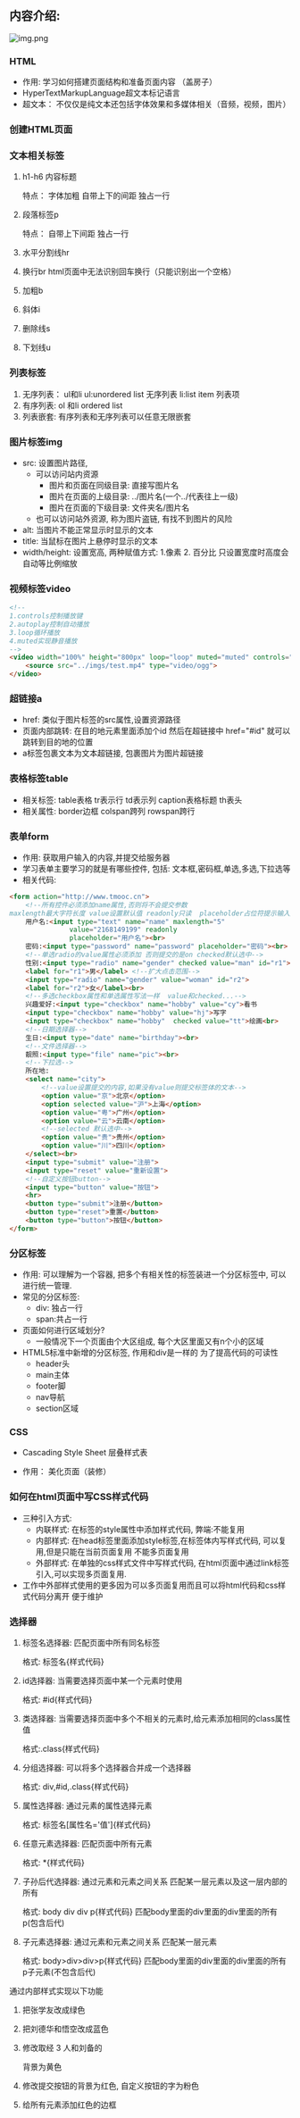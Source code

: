 
## 内容介绍:
![img.png](images/img.png)

### HTML

- 作用: 学习如何搭建页面结构和准备页面内容 （盖房子）
- HyperTextMarkupLanguage超文本标记语言
- 超文本： 不仅仅是纯文本还包括字体效果和多媒体相关（音频，视频，图片）

### 创建HTML页面

### 文本相关标签

1. h1-h6 内容标题

   特点： 字体加粗   自带上下的间距  独占一行

2. 段落标签p

   特点： 自带上下间距  独占一行

3. 水平分割线hr
4. 换行br     html页面中无法识别回车换行（只能识别出一个空格）
5. 加粗b
6. 斜体i
7. 删除线s
8. 下划线u

### 列表标签

1. 无序列表： ul和li        ul:unordered list 无序列表    li:list item 列表项
2. 有序列表:    ol 和li        ordered list
3. 列表嵌套: 有序列表和无序列表可以任意无限嵌套

### 图片标签img

- src: 设置图片路径,
  - 可以访问站内资源
    - 图片和页面在同级目录: 直接写图片名
    - 图片在页面的上级目录: ../图片名(一个../代表往上一级)
    - 图片在页面的下级目录: 文件夹名/图片名
  - 也可以访问站外资源, 称为图片盗链, 有找不到图片的风险 
- alt: 当图片不能正常显示时显示的文本
- title: 当鼠标在图片上悬停时显示的文本
- width/height: 设置宽高,     两种赋值方式: 1.像素  2. 百分比    只设置宽度时高度会自动等比例缩放

### 视频标签video

```html
<!--
1.controls控制播放键 
2.autoplay控制自动播放
3.loop循环播放
4.muted实现静音播放
-->
<video width="100%" height="800px" loop="loop" muted="muted" controls="controls" autoplay="autoplay">
    <source src="../imgs/test.mp4" type="video/ogg">
</video>
```

### 超链接a

- href: 类似于图片标签的src属性,设置资源路径
- 页面内部跳转: 在目的地元素里面添加个id  然后在超链接中 href="#id" 就可以跳转到目的地的位置
- a标签包裹文本为文本超链接, 包裹图片为图片超链接

### 表格标签table

- 相关标签: table表格   tr表示行  td表示列 caption表格标题 th表头
- 相关属性: border边框    colspan跨列   rowspan跨行

### 表单form

- 作用: 获取用户输入的内容,并提交给服务器
- 学习表单主要学习的就是有哪些控件, 包括: 文本框,密码框,单选,多选,下拉选等
- 相关代码:

```html
<form action="http://www.tmooc.cn">
    <!--所有控件必须添加name属性,否则将不会提交参数
maxlength最大字符长度 value设置默认值 readonly只读  placeholder占位符提示输入指定内容-->
    用户名:<input type="text" name="name" maxlength="5"
               value="2168149199" readonly
               placeholder="用户名"><br>
    密码:<input type="password" name="password" placeholder="密码"><br>
    <!--单选radio的value属性必须添加 否则提交的是on checked默认选中-->
    性别:<input type="radio" name="gender" checked value="man" id="r1">
    <label for="r1">男</label> <!--扩大点击范围-->
    <input type="radio" name="gender" value="woman" id="r2">
    <label for="r2">女</label><br>
    <!--多选checkbox属性和单选属性写法一样  value和checked...-->
    兴趣爱好:<input type="checkbox" name="hobby" value="cy">看书
    <input type="checkbox" name="hobby" value="hj">写字
    <input type="checkbox" name="hobby"  checked value="tt">绘画<br>
    <!--日期选择器-->
    生日:<input type="date" name="birthday"><br>
    <!--文件选择器-->
    靓照:<input type="file" name="pic"><br>
    <!--下拉选-->
    所在地:
    <select name="city">
        <!--value设置提交的内容,如果没有value则提交标签体的文本-->
        <option value="京">北京</option>
        <option selected value="沪">上海</option>
        <option value="粤">广州</option>
        <option value="云">云南</option>
        <!--selected 默认选中-->
        <option value="贵">贵州</option>
        <option value="川">四川</option>
    </select><br>
    <input type="submit" value="注册">
    <input type="reset" value="重新设置">
    <!--自定义按钮button-->
    <input type="button" value="按钮">
    <hr>
    <button type="submit">注册</button>
    <button type="reset">重置</button>
    <button type="button">按钮</button>
</form>
```

### 分区标签

- 作用: 可以理解为一个容器, 把多个有相关性的标签装进一个分区标签中, 可以进行统一管理.  
- 常见的分区标签:
  - div: 独占一行
  - span:共占一行 
- 页面如何进行区域划分?
  - 一般情况下一个页面由个大区组成, 每个大区里面又有n个小的区域
- HTML5标准中新增的分区标签, 作用和div是一样的 为了提高代码的可读性
  - header头
  - main主体
  - footer脚
  - nav导航
  - section区域

### CSS

- Cascading Style Sheet 层叠样式表

- 作用： 美化页面（装修）

### 如何在html页面中写CSS样式代码

- 三种引入方式:
  - 内联样式: 在标签的style属性中添加样式代码, 弊端:不能复用
  - 内部样式: 在head标签里面添加style标签,在标签体内写样式代码, 可以复用,但是只能在当前页面复用 不能多页面复用  
  - 外部样式: 在单独的css样式文件中写样式代码, 在html页面中通过link标签引入,可以实现多页面复用.  
- 工作中外部样式使用的更多因为可以多页面复用而且可以将html代码和css样式代码分离开 便于维护  

### 选择器

1. 标签名选择器: 匹配页面中所有同名标签

   格式: 标签名{样式代码}

2. id选择器:  当需要选择页面中某一个元素时使用

   格式: #id{样式代码}

3. 类选择器: 当需要选择页面中多个不相关的元素时,给元素添加相同的class属性值

   格式:.class{样式代码}

4. 分组选择器:  可以将多个选择器合并成一个选择器   

   格式: div,#id,.class{样式代码}

5. 属性选择器: 通过元素的属性选择元素

   格式: 标签名[属性名='值']{样式代码}   

6. 任意元素选择器:  匹配页面中所有元素

   格式: *{样式代码}

7. 子孙后代选择器: 通过元素和元素之间关系 匹配某一层元素以及这一层内部的所有

   格式: body div div p{样式代码}  匹配body里面的div里面的div里面的所有p(包含后代)

8. 子元素选择器: 通过元素和元素之间关系 匹配某一层元素

   格式: body>div>div>p{样式代码}  匹配body里面的div里面的div里面的所有p子元素(不包含后代)

 通过内部样式实现以下功能

1. 把张学友改成绿色

2. 把刘德华和悟空改成蓝色

3. 修改取经 3 人和刘备的

   背景为黄色

4. 修改提交按钮的背景为红色,
    自定义按钮的字为粉色

5. 给所有元素添加红色的边框
